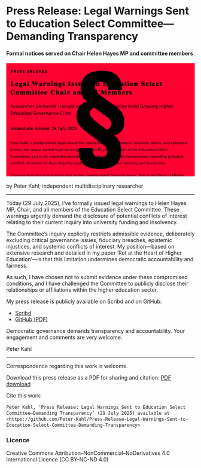 # Press Release: Legal Warnings Sent to Education Select Committee—Demanding Transparency

#### Formal notices served on Chair Helen Hayes MP and committee members

![alt text](https://github.com/Peter-Kahl/Press-Release-Legal-Warnings-Sent-to-Education-Select-Committee-Demanding-Transparency/blob/main/education_select_committee_para.jpg?raw=true)

by Peter Kahl; independent multidisciplinary researcher

---

Today (29 July 2025), I’ve formally issued legal warnings to Helen Hayes MP, Chair, and all members of the Education Select Committee. These warnings urgently demand the disclosure of potential conflicts of interest relating to their current inquiry into university funding and insolvency.

The Committee’s inquiry explicitly restricts admissible evidence, deliberately excluding critical governance issues, fiduciary breaches, epistemic injustices, and systemic conflicts of interest. My position—based on extensive research and detailed in my paper ‘Rot at the Heart of Higher Education’—is that this limitation undermines democratic accountability and fairness.

As such, I have chosen not to submit evidence under these compromised conditions, and I have challenged the Committee to publicly disclose their relationships or affiliations within the higher education sector.

My press release is publicly available on Scribd and on GitHub:
- [Scribd](https://www.scribd.com/document/894558115/UK-Higher-Education-Sector-PRESS-RELEASE-Legal-Warnings-Issued-to-Education-Select-Committee-2025-07-29)
- [GitHub (PDF)](https://raw.githubusercontent.com/Peter-Kahl/Press-Release-Legal-Warnings-Sent-to-Education-Select-Committee-Demanding-Transparency/master/PRESS_RELEASE_Legal_Warnings_Issued_to_Education_Select_Committee_2025-07-29_REDACTED.pdf)

Democratic governance demands transparency and accountability. Your engagement and comments are very welcome.

Peter Kahl

---

Correspondence regarding this work is welcome.

Download this press release as a PDF for sharing and citation: [PDF download](https://raw.githubusercontent.com/Peter-Kahl/Press-Release-Legal-Warnings-Sent-to-Education-Select-Committee-Demanding-Transparency/master/PRESS_RELEASE_Legal_Warnings_Issued_to_Education_Select_Committee_2025-07-29_REDACTED.pdf)

Cite this work:

```
Peter Kahl, ‘Press Release: Legal Warnings Sent to Education Select Committee—Demanding Transparency’ (29 July 2025) available at <https://github.com/Peter-Kahl/Press-Release-Legal-Warnings-Sent-to-Education-Select-Committee-Demanding-Transparency>
```
### Licence
Creative Commons Attribution–NonCommercial–NoDerivatives 4.0 International Licence (CC BY-NC-ND 4.0)

